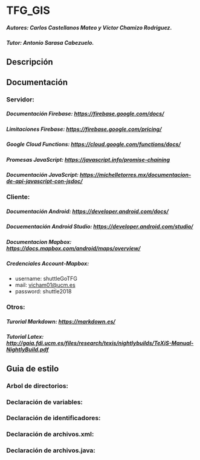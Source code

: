 # TFG_GIS

##### Autores: Carlos Castellanos Mateo y Víctor Chamizo Rodriguez.
##### Tutor: Antonio Sarasa Cabezuelo.


## Descripción


## Documentación

### Servidor:
##### Documentación Firebase: https://firebase.google.com/docs/
##### Limitaciones Firebase: https://firebase.google.com/pricing/
##### Google Cloud Functions: https://cloud.google.com/functions/docs/
##### Promesas JavaScript: https://javascript.info/promise-chaining
##### Documentación JavaScript: https://michelletorres.mx/documentacion-de-api-javascript-con-jsdoc/

### Cliente:
##### Documentación Android: https://developer.android.com/docs/
##### Docuementación Android Studio: https://developer.android.com/studio/
##### Documentacion Mapbox: https://docs.mapbox.com/android/maps/overview/
##### Credenciales Account-Mapbox:
- username: shuttleGoTFG
- mail: vicham01@ucm.es
- password: shuttle2018

### Otros:
##### Turorial Markdown: https://markdown.es/
##### Tutorial Latex: http://gaia.fdi.ucm.es/files/research/texis/nightlybuilds/TeXiS-Manual-NightlyBuild.pdf


## Guia de estilo
### Arbol de directorios:
### Declaración de variables:
### Declaración de identificadores:
### Declaración de archivos.xml:
### Declaración de archivos.java:
